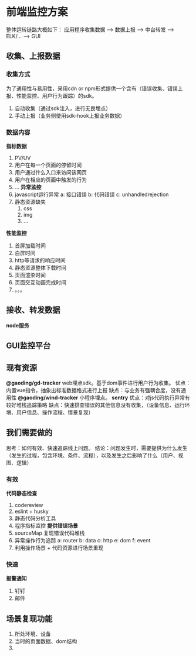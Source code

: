# 前端监控方案
整体运转链路大概如下：
应用程序收集数据 --> 数据上报 --> 中台转发 --> ELK/... --> GUI

## 收集、上报数据

### 收集方式
为了通用性与易用性，采用cdn or npm形式提供一个含有（错误收集、错误上报、性能监控、用户行为跟踪）的sdk。
1. 自动收集（通过sdk注入，进行无艮埋点）
2. 手动上报（业务侧使用sdk-hook上报业务数据）

### 数据内容
**指标数据**
1. PV/UV
2. 用户在每一个页面的停留时间
3. 用户通过什么入口来访问该网页
4. 用户在相应的页面中触发的行为
5. ...
**异常监控**
1. javascript运行异常
   a: 接口错误
   b: 代码错误
   c: unhandledrejection
2. 静态资源缺失
   1. css
   2. img
   3. ...

**性能监控**
1. 首屏加载时间
2. 白屏时间
3. http等请求的响应时间
4. 静态资源整体下载时间
5. 页面渲染时间
6. 页面交互动画完成时间
7. 。。。

## 接收、转发数据

**node服务**

## GUI监控平台

## 现有资源
**@gaoding/gd-tracker**
web埋点sdk。基于dom事件进行用户行为收集。
优点：内置vue指令，抽象出标准数据格式进行上报
缺点：与业务有强耦合度，没有通用性
**@gaoding/wind-tracker**
小程序埋点。
**sentry**
优点：对js代码执行异常有较好堆栈追踪策略
缺点：快速排查错误的其他信息没有收集，（设备信息、运行环境、用户信息、操作流程、情景复现）

## 我们需要做的
思考：如何有效、快速追踪线上问题。
结论：问题发生时，需要提供为什么发生（发生的过程，包含环境、条件、流程），以及发生之后影响了什么（用户、视图、逻辑）
### 有效
**代码静态检查**
1. codereview
2. eslint + husky
3. 静态代码分析工具
4. 程序指标监控
**提供错误场景**
1. sourceMap 复现错误代码堆栈
2. 异常操作行为追踪
   a: router
   b: data
   c: http
   e: dom
   f: event
3. 利用操作场景 + 代码资源进行场景重现
### 快速
**报警通知**
1. 钉钉
2. 邮件

## 场景复现功能
1. 所处环境、设备
2. 当时的页面数据、dom结构
3. 
